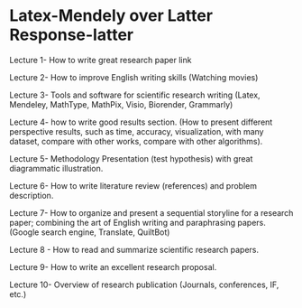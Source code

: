 # Latex-Mendely  over Latter Response-latter
Lecture 1-  How to write great research paper  link

Lecture 2-  How to improve English writing skills (Watching movies)

Lecture 3- Tools and software for scientific research writing (Latex, Mendeley, MathType, MathPix, Visio, Biorender, Grammarly) 

Lecture 4-  how to write good results section. (How to present different perspective results, such as time, accuracy, visualization, with many dataset, compare with other works, compare with other algorithms).

Lecture 5-  Methodology Presentation (test hypothesis) with great diagrammatic illustration.

Lecture 6-  How to write literature review (references) and problem description. 

Lecture 7-  How to organize and present a sequential storyline for a research paper; combining the art of English writing and paraphrasing papers. (Google search engine, Translate, QuiltBot) 

Lecture 8 -  How to read and summarize scientific research papers.

Lecture 9-   How to write an excellent research proposal.

Lecture 10- Overview of research publication (Journals, conferences, IF, etc.)
